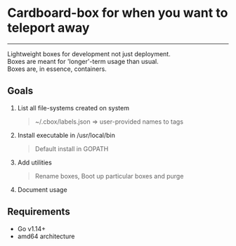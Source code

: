 # Cardboard-box for when you want to teleport away
---
Lightweight boxes for development not just deployment.  
Boxes are meant for 'longer'-term usage than usual.  
Boxes are, in essence, containers.

## Goals
1. List all file-systems created on system
    > ~/.cbox/labels.json => user-provided names to tags
2. Install executable in /usr/local/bin
    > Default install in GOPATH
3. Add utilities
    > Rename boxes, Boot up particular boxes and purge
4. Document usage

## Requirements
* Go v1.14+
* amd64 architecture
